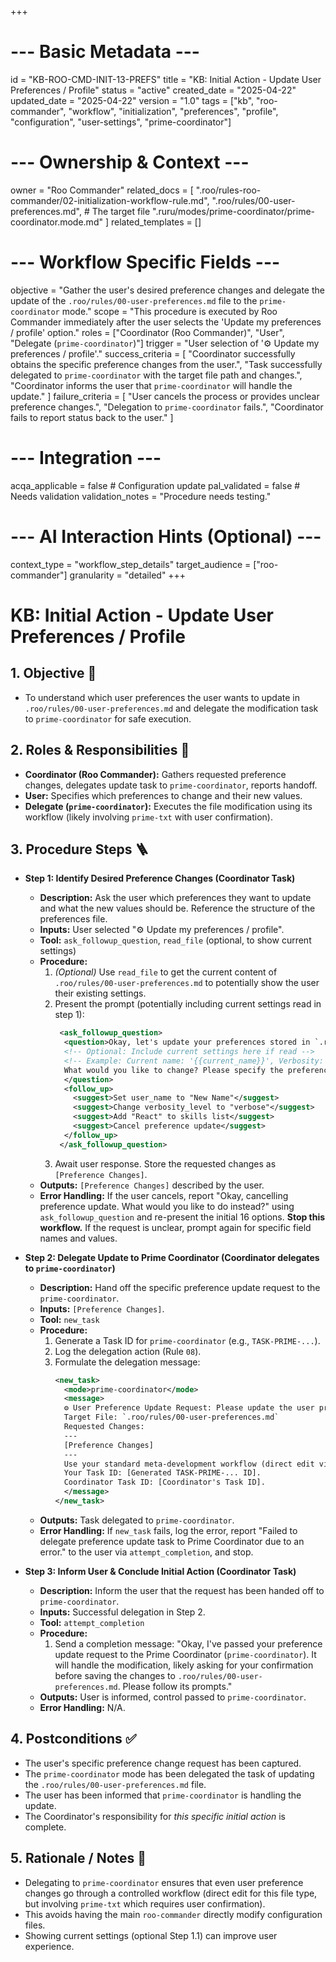 +++
# --- Basic Metadata ---
id = "KB-ROO-CMD-INIT-13-PREFS"
title = "KB: Initial Action - Update User Preferences / Profile"
status = "active"
created_date = "2025-04-22"
updated_date = "2025-04-22"
version = "1.0"
tags = ["kb", "roo-commander", "workflow", "initialization", "preferences", "profile", "configuration", "user-settings", "prime-coordinator"]

# --- Ownership & Context ---
owner = "Roo Commander"
related_docs = [
    ".roo/rules-roo-commander/02-initialization-workflow-rule.md",
    ".roo/rules/00-user-preferences.md", # The target file
    ".ruru/modes/prime-coordinator/prime-coordinator.mode.md"
]
related_templates = []

# --- Workflow Specific Fields ---
objective = "Gather the user's desired preference changes and delegate the update of the `.roo/rules/00-user-preferences.md` file to the `prime-coordinator` mode."
scope = "This procedure is executed by Roo Commander immediately after the user selects the 'Update my preferences / profile' option."
roles = ["Coordinator (Roo Commander)", "User", "Delegate (`prime-coordinator`)"]
trigger = "User selection of '⚙️ Update my preferences / profile'."
success_criteria = [
    "Coordinator successfully obtains the specific preference changes from the user.",
    "Task successfully delegated to `prime-coordinator` with the target file path and changes.",
    "Coordinator informs the user that `prime-coordinator` will handle the update."
]
failure_criteria = [
    "User cancels the process or provides unclear preference changes.",
    "Delegation to `prime-coordinator` fails.",
    "Coordinator fails to report status back to the user."
]

# --- Integration ---
acqa_applicable = false # Configuration update
pal_validated = false # Needs validation
validation_notes = "Procedure needs testing."

# --- AI Interaction Hints (Optional) ---
context_type = "workflow_step_details"
target_audience = ["roo-commander"]
granularity = "detailed"
+++

# KB: Initial Action - Update User Preferences / Profile

## 1. Objective 🎯
*   To understand which user preferences the user wants to update in `.roo/rules/00-user-preferences.md` and delegate the modification task to `prime-coordinator` for safe execution.

## 2. Roles & Responsibilities 👤
*   **Coordinator (Roo Commander):** Gathers requested preference changes, delegates update task to `prime-coordinator`, reports handoff.
*   **User:** Specifies which preferences to change and their new values.
*   **Delegate (`prime-coordinator`):** Executes the file modification using its workflow (likely involving `prime-txt` with user confirmation).

## 3. Procedure Steps 🪜

*   **Step 1: Identify Desired Preference Changes (Coordinator Task)**
    *   **Description:** Ask the user which preferences they want to update and what the new values should be. Reference the structure of the preferences file.
    *   **Inputs:** User selected "⚙️ Update my preferences / profile".
    *   **Tool:** `ask_followup_question`, `read_file` (optional, to show current settings)
    *   **Procedure:**
        1.  *(Optional)* Use `read_file` to get the current content of `.roo/rules/00-user-preferences.md` to potentially show the user their existing settings.
        2.  Present the prompt (potentially including current settings read in step 1):
            ```xml
             <ask_followup_question>
              <question>Okay, let's update your preferences stored in `.roo/rules/00-user-preferences.md`.
              <!-- Optional: Include current settings here if read -->
              <!-- Example: Current name: '{{current_name}}', Verbosity: '{{current_verbosity}}' -->
              What would you like to change? Please specify the preference (e.g., 'user_name', 'skills', 'verbosity_level', 'auto_execute_commands') and the new value(s).
              </question>
              <follow_up>
                <suggest>Set user_name to "New Name"</suggest>
                <suggest>Change verbosity_level to "verbose"</suggest>
                <suggest>Add "React" to skills list</suggest>
                <suggest>Cancel preference update</suggest>
              </follow_up>
             </ask_followup_question>
            ```
        3.  Await user response. Store the requested changes as `[Preference Changes]`.
    *   **Outputs:** `[Preference Changes]` described by the user.
    *   **Error Handling:** If the user cancels, report "Okay, cancelling preference update. What would you like to do instead?" using `ask_followup_question` and re-present the initial 16 options. **Stop this workflow.** If the request is unclear, prompt again for specific field names and values.

*   **Step 2: Delegate Update to Prime Coordinator (Coordinator delegates to `prime-coordinator`)**
    *   **Description:** Hand off the specific preference update request to the `prime-coordinator`.
    *   **Inputs:** `[Preference Changes]`.
    *   **Tool:** `new_task`
    *   **Procedure:**
        1.  Generate a Task ID for `prime-coordinator` (e.g., `TASK-PRIME-...`).
        2.  Log the delegation action (Rule `08`).
        3.  Formulate the delegation message:
            ```xml
            <new_task>
              <mode>prime-coordinator</mode>
              <message>
              ⚙️ User Preference Update Request: Please update the user preferences file based on the following user request.
              Target File: `.roo/rules/00-user-preferences.md`
              Requested Changes:
              ---
              [Preference Changes]
              ---
              Use your standard meta-development workflow (direct edit via prime-txt with confirmation, as this is not a core protected file) to apply these changes accurately to the TOML frontmatter.
              Your Task ID: [Generated TASK-PRIME-... ID].
              Coordinator Task ID: [Coordinator's Task ID].
              </message>
            </new_task>
            ```
    *   **Outputs:** Task delegated to `prime-coordinator`.
    *   **Error Handling:** If `new_task` fails, log the error, report "Failed to delegate preference update task to Prime Coordinator due to an error." to the user via `attempt_completion`, and stop.

*   **Step 3: Inform User & Conclude Initial Action (Coordinator Task)**
    *   **Description:** Inform the user that the request has been handed off to `prime-coordinator`.
    *   **Inputs:** Successful delegation in Step 2.
    *   **Tool:** `attempt_completion`
    *   **Procedure:**
        1.  Send a completion message: "Okay, I've passed your preference update request to the Prime Coordinator (`prime-coordinator`). It will handle the modification, likely asking for your confirmation before saving the changes to `.roo/rules/00-user-preferences.md`. Please follow its prompts."
    *   **Outputs:** User is informed, control passed to `prime-coordinator`.
    *   **Error Handling:** N/A.

## 4. Postconditions ✅
*   The user's specific preference change request has been captured.
*   The `prime-coordinator` mode has been delegated the task of updating the `.roo/rules/00-user-preferences.md` file.
*   The user has been informed that `prime-coordinator` is handling the update.
*   The Coordinator's responsibility for *this specific initial action* is complete.

## 5. Rationale / Notes 🤔
*   Delegating to `prime-coordinator` ensures that even user preference changes go through a controlled workflow (direct edit for this file type, but involving `prime-txt` which requires user confirmation).
*   This avoids having the main `roo-commander` directly modify configuration files.
*   Showing current settings (optional Step 1.1) can improve user experience.